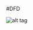 #DFD

![alt tag](https://cloud.githubusercontent.com/assets/17163841/13117315/0c2c1176-d565-11e5-9e12-f3bc30e9b594.png)
